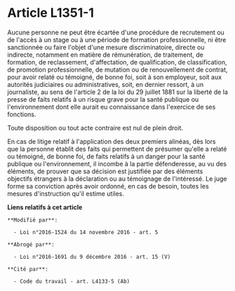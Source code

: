 # Article L1351-1

Aucune personne ne peut être écartée d'une procédure de recrutement ou de l'accès à un stage ou à une période de formation
professionnelle, ni être sanctionnée ou faire l'objet d'une mesure discriminatoire, directe ou indirecte, notamment en
matière de rémunération, de traitement, de formation, de reclassement, d'affectation, de qualification, de classification, de
promotion professionnelle, de mutation ou de renouvellement de contrat, pour avoir relaté ou témoigné, de bonne foi, soit à
son employeur, soit aux autorités judiciaires ou administratives, soit, en dernier ressort, à un journaliste, au sens de
l'article 2 de la loi du 29 juillet 1881 sur la liberté de la presse de faits relatifs à un risque grave pour la santé
publique ou l'environnement dont elle aurait eu connaissance dans l'exercice de ses fonctions.

Toute disposition ou tout acte contraire est nul de plein droit.

En cas de litige relatif à l'application des deux premiers alinéas, dès lors que la personne établit des faits qui permettent
de présumer qu'elle a relaté ou témoigné, de bonne foi, de faits relatifs à un danger pour la santé publique ou
l'environnement, il incombe à la partie défenderesse, au vu des éléments, de prouver que sa décision est justifiée par des
éléments objectifs étrangers à la déclaration ou au témoignage de l'intéressé. Le juge forme sa conviction après avoir
ordonné, en cas de besoin, toutes les mesures d'instruction qu'il estime utiles.

**Liens relatifs à cet article**

	**Modifié par**:

	  - Loi n°2016-1524 du 14 novembre 2016 - art. 5

	**Abrogé par**:

	  - Loi n°2016-1691 du 9 décembre 2016 - art. 15 (V)

	**Cité par**:

	  - Code du travail - art. L4133-5 (Ab)
